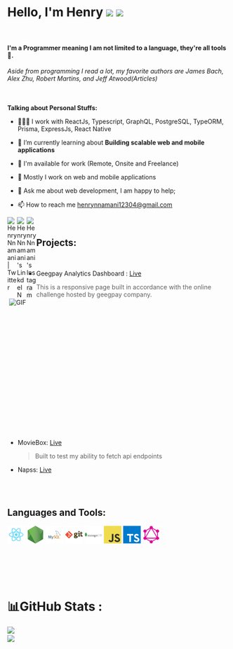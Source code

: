 # Hello, I'm Henry ![]( https://visitor-badge.glitch.me/badge?page_id=fineanmol ) <img src="https://media.giphy.com/media/hvRJCLFzcasrR4ia7z/giphy.gif" width="25px">

<br>
<h4>I'm a Programmer meaning I am not limited to a language, they're all tools 🚀. <br> <h6>Aside from programming I read a lot, my favorite authors are James Bach, Alex Zhu, Robert Martins, and Jeff Atwood(Articles)</h6></h4>
<br>
<b>Talking about Personal Stuffs:</b>

- 👨🏽‍💻 I work with ReactJs, Typescript, GraphQL, PostgreSQL, TypeORM, Prisma, ExpressJs,  React Native
- 🌱 I’m currently learning about **Building scalable web and mobile applications**
- 🌱 I'm available for work (Remote, Onsite and Freelance)
- 📝 Mostly I work on web and mobile applications
- 💬 Ask me about web development, I am happy to help;

- 📫 How to reach me henrynnamani12304@gmail.com

<a href="https://twitter.com/jedi_c0de">
<img align="left" alt="Henry Nnamani | Twitter" width="22px" src="https://cdn.jsdelivr.net/npm/simple-icons@v3/icons/twitter.svg" />
</a> 
<a href="https://www.linkedin.com/in/asahelcode/">
  <img align="left" alt="Henry Nnamani's LinkdeIN" width="22px" src="https://cdn.jsdelivr.net/npm/simple-icons@v3/icons/linkedin.svg" />
</a>
<a href="https://www.instagram.com/henry nnamani/">
  <img align="left" alt="Henry Nnamani's Instagram" width="22px" src="https://cdn.jsdelivr.net/npm/simple-icons@v3/icons/instagram.svg" />
</a>


  <img align="right" alt="GIF" src="https://github.com/asahelcode/asahelcode/blob/master/code.gif?raw=true" width="500" height="320" />
<br>

<h2>Projects:</h2> <br>

- Geegpay Analytics Dashboard : [Live](https://geegpay-challenge-seven.vercel.app/)
  
  > This is a responsive page built in accordance with the online challenge hosted by geegpay company.

- MovieBox: [Live](https://zingy-liger-0bc2ba.netlify.app)
  > Built to test my ability to fetch api endpoints

- Napss: [Live](https://napss.vercel.app)

<br><br>
<h2>Languages and Tools:</h2> 

<code><img height="40" src="https://raw.githubusercontent.com/github/explore/80688e429a7d4ef2fca1e82350fe8e3517d3494d/topics/react/react.png"></code>
<code><img height="40" src="https://raw.githubusercontent.com/github/explore/80688e429a7d4ef2fca1e82350fe8e3517d3494d/topics/nodejs/nodejs.png"></code>
<code><img height="40" src="https://raw.githubusercontent.com/github/explore/80688e429a7d4ef2fca1e82350fe8e3517d3494d/topics/mysql/mysql.png"></code>
<code><img height="40" src="https://raw.githubusercontent.com/github/explore/80688e429a7d4ef2fca1e82350fe8e3517d3494d/topics/git/git.png"></code>
<code><img height="40" src="https://raw.githubusercontent.com/github/explore/80688e429a7d4ef2fca1e82350fe8e3517d3494d/topics/mongodb/mongodb.png"></code>
<code><img height="40" src="https://raw.githubusercontent.com/github/explore/80688e429a7d4ef2fca1e82350fe8e3517d3494d/topics/javascript/javascript.png"></code>
<code><img height="40" src="https://raw.githubusercontent.com/github/explore/80688e429a7d4ef2fca1e82350fe8e3517d3494d/topics/typescript/typescript.png"></code>
<code><img height="40" src="https://raw.githubusercontent.com/github/explore/80688e429a7d4ef2fca1e82350fe8e3517d3494d/topics/graphql/graphql.png">
</code>
<br><br>

<br>
</br>

# 📊GitHub Stats :
![](https://github-readme-stats.vercel.app/api?username=asahelcode&theme=radical&hide_border=false&include_all_commits=false&count_private=false)<br/>
![](https://github-readme-streak-stats.herokuapp.com/?user=asahelcode&theme=radical&hide_border=false)<br/>




